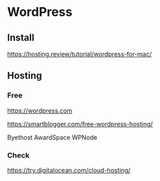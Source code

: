 # WordPress
## Install
https://hosting.review/tutorial/wordpress-for-mac/


## Hosting
### Free
https://wordpress.com

https://smartblogger.com/free-wordpress-hosting/

Byethost
AwardSpace
WPNode

### Check
https://try.digitalocean.com/cloud-hosting/
